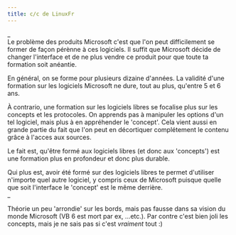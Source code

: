 ```yaml
---
title: c/c de LinuxFr
---
```


_  
Le problème des produits Microsoft c'est que l'on peut difficilement se former
de façon pérènne à ces logiciels. Il suffit que Microsoft décide de changer
l'interface et de ne plus vendre ce produit pour que toute ta formation soit
anéantie.

En général, on se forme pour plusieurs dizaine d'années. La validité d'une
formation sur les logiciels Microsoft ne dure, tout au plus, qu'entre 5 et 6
ans.

À contrario, une formation sur les logiciels libres se focalise plus sur les
concepts et les protocoles. On apprends pas à manipuler les options d'un tel
logiciel, mais plus à en appréhender le 'concept'. Cela vient aussi en grande
partie du fait que l'on peut en décortiquer complétement le contenu grâce à
l'acces aux sources.

Le fait est, qu'être formé aux logiciels libres (et donc aux 'concepts') est
une formation plus en profondeur et donc plus durable.

Qui plus est, avoir été formé sur des logiciels libres te permet d'utiliser
n'importe quel autre logiciel, y compris ceux de Microsoft puisque quelle que
soit l'interface le 'concept' est le même derrière.  
_

Théorie un peu 'arrondie' sur les bords, mais pas fausse dans sa vision du
monde Microsoft (VB 6 est mort par ex, ...etc.). Par contre c'est bien joli
les concepts, mais je ne sais pas si c'est *vraiment* tout :)

